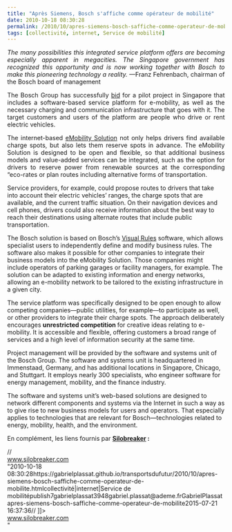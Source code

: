 ```yaml
---
title: "Après Siemens, Bosch s'affiche comme opérateur de mobilité"
date: 2010-10-18 08:30:28
permalink: /2010/10/apres-siemens-bosch-saffiche-comme-operateur-de-mobilite.html
tags: [collectivité, internet, Service de mobilité]
---
```


<p style="text-align: justify"><em>The many possibilities this integrated service platform offers are becoming especially apparent in megacities. The Singapore government has recognized this opportunity and is now working together with Bosch to make this pioneering technology a reality. </em>—Franz Fehrenbach, chairman of the Bosch board of management</p> <div> <p style="text-align: justify">The Bosch Group has successfully <a href="http://www.bosch-presse.de/TBWebDB/en-US/Presstext.cfm?id=4851">bid</a> for a pilot project in Singapore that includes a software-based service platform for e-mobility, as well as the necessary charging and communication infrastructure that goes with it. The target customers and users of the platform are people who drive or rent electric vehicles.</p> <p style="text-align: justify">The internet-based <a href="http://www.bosch-emobility.com/en/index.html">eMobility Solution</a> not only helps drivers find available charge spots, but also lets them reserve spots in advance. The eMobility Solution is designed to be open and flexible, so that additional business models and value-added services can be integrated, such as the option for drivers to reserve power from renewable sources at the corresponding “eco-rates or plan routes including alternative forms of transportation. </p></div>  <!--more-->   <p style=""text-align: justify"">Service providers, for example, could propose routes to drivers that take into account their electric vehicles’ ranges, the charge spots that are available, and the current traffic situation. On their navigation devices and cell phones, drivers could also receive information about the best way to reach their destinations using alternate routes that include public transportation.</p> <p style=""text-align: justify"">The Bosch solution is based on Bosch’s <a href=""http://www.visual-rules.com/business-rules-management-enterprise-decision-management.html"">Visual Rules</a> software, which allows specialist users to independently define and modify business rules. The software also makes it possible for other companies to integrate their business models into the eMobility Solution. Those companies might include operators of parking garages or facility managers, for example. The solution can be adapted to existing information and energy networks, allowing an e-mobility network to be tailored to the existing infrastructure in a given city.</p> <p style=""text-align: justify"">The service platform was specifically designed to be open enough to allow competing companies—public utilities, for example—to participate as well, or other providers to integrate their charge spots. The approach deliberately encourages <strong>unrestricted competition </strong>for creative ideas relating to e-mobility. It is accessible and flexible, offering customers a broad range of services and a high level of information security at the same time.</p> <p style=""text-align: justify"">Project management will be provided by the software and systems unit of the Bosch Group. The software and systems unit is headquartered in Immenstaad, Germany, and has additional locations in Singapore, Chicago, and Stuttgart. It employs nearly 300 specialists, who engineer software for energy management, mobility, and the finance industry.</p> <p style=""text-align: justify"">The software and systems unit’s web-based solutions are designed to network different components and systems via the Internet in such a way as to give rise to new business models for users and operators. That especially applies to technologies that are relevant for Bosch—technologies related to energy, mobility, health, and the environment.</p> <p style=""text-align: justify"">En complément, les liens fournis par <strong><a href=""http://www.silobreaker.com/FlashNetwork.aspx?FreetextSearchStrings=emobility&q=emobility&rd=true"" target=""_blank"">Silobreaker</a> :</strong></p>   // <![CDATA[ $(document).ready(function() {myWidget = new Silobreaker.Network({ query:"emobility",showSliders: false, showTrashcan: false, showZoom: false, width: 400, height: 300, totalNodes: 10, apiKey: "fx8m1grhumxl6rmr3hc3", linkBaseUrl: "http://www.silobreaker.com/" }) Silobreaker.injectWidget("widget_b171f58078", myWidget) }) // ]]> <div><a class=""SB siloLink"" href=""http://www.silobreaker.com"">www.silobreaker.com</a></div>"2010-10-18 08:30:28https://gabrielplassat.github.io/transportsdufutur/2010/10/apres-siemens-bosch-saffiche-comme-operateur-de-mobilite.htmlcollectivité|internet|Service de mobilitépublish7gabrielplassat3948gabriel.plassat@ademe.frGabrielPlassatapres-siemens-bosch-saffiche-comme-operateur-de-mobilite2015-07-21 16:37:36// ]]> <div><a class=""SB siloLink"" href=""http://www.silobreaker.com"">www.silobreaker.com</a></div>"
